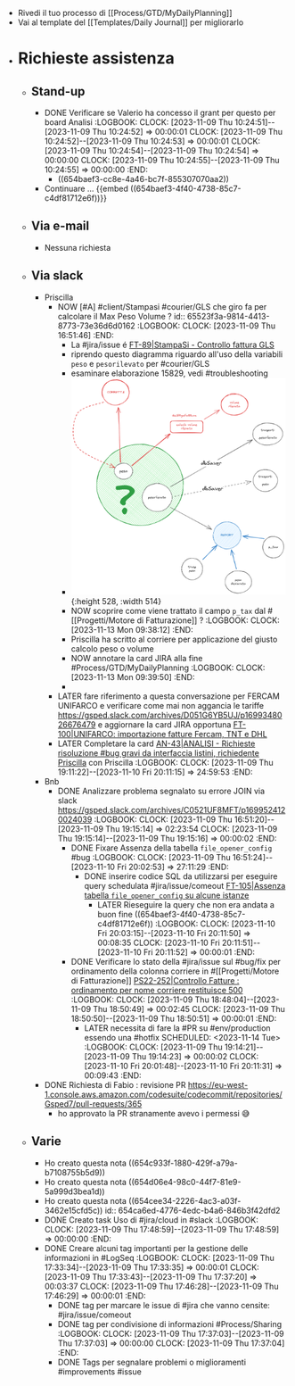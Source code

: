 - Rivedi il tuo processo di [[Process/GTD/MyDailyPlanning]]
- Vai al template del [[Templates/Daily Journal]] per migliorarlo
- # Richieste assistenza
	- ## Stand-up
		- DONE Verificare se Valerio ha concesso il grant per questo per board Analisi
		  :LOGBOOK:
		  CLOCK: [2023-11-09 Thu 10:24:51]--[2023-11-09 Thu 10:24:52] =>  00:00:01
		  CLOCK: [2023-11-09 Thu 10:24:52]--[2023-11-09 Thu 10:24:53] =>  00:00:01
		  CLOCK: [2023-11-09 Thu 10:24:54]--[2023-11-09 Thu 10:24:54] =>  00:00:00
		  CLOCK: [2023-11-09 Thu 10:24:55]--[2023-11-09 Thu 10:24:55] =>  00:00:00
		  :END:
			- ((654baef3-cc8e-4a46-bc7f-855307070aa2))
		- Continuare ... {{embed ((654baef3-4f40-4738-85c7-c4df81712e6f))}}
	- ## Via e-mail
		- Nessuna richiesta
	- ## Via slack
		- Priscilla
			- NOW [#A] #client/Stampasi #courier/GLS che giro fa per calcolare il Max Peso Volume ?
			  id:: 65523f3a-9814-4413-8773-73e36d6d0162
			  :LOGBOOK:
			  CLOCK: [2023-11-09 Thu 16:51:46]
			  :END:
				- La #jira/issue é [FT-89|StampaSi - Controllo fattura GLS](https://gsped.atlassian.net/browse/FT-89)
				- riprendo questo diagramma riguardo all'uso della variabili `peso` e `pesorilevato` per #courier/GLS
				- esaminare elaborazione 15829, vedi #troubleshooting
				- ![image.png](../assets/image_1699639955612_0.png){:height 528, :width 514}
				- NOW scoprire come viene trattato il campo `p_tax` dal #[[Progetti/Motore di Fatturazione]] ?
				  :LOGBOOK:
				  CLOCK: [2023-11-13 Mon 09:38:12]
				  :END:
				- Priscilla ha scritto al corriere per applicazione del giusto calcolo peso o volume
				- NOW  annotare la card JIRA alla fine #Process/GTD/MyDailyPlanning
				  :LOGBOOK:
				  CLOCK: [2023-11-13 Mon 09:39:50]
				  :END:
				-
			- LATER fare riferimento a questa conversazione per FERCAM UNIFARCO e verificare come mai non aggancia le tariffe https://gsped.slack.com/archives/D051G6YB5UJ/p1699348026676479 e aggiornare la card JIRA opportuna [FT-100|UNIFARCO: importazione fatture Fercam, TNT e DHL](https://gsped.atlassian.net/browse/FT-100)
			- LATER Completare la card [AN-43|ANALISI - Richieste risoluzione #bug gravi da interfaccia listini, richiedente Priscilla](https://gsped.atlassian.net/browse/AN-43) con Priscilla
			  :LOGBOOK:
			  CLOCK: [2023-11-09 Thu 19:11:22]--[2023-11-10 Fri 20:11:15] =>  24:59:53
			  :END:
		- Bnb
			- DONE Analizzare problema segnalato su errore JOIN via slack https://gsped.slack.com/archives/C0521UF8MFT/p1699524120024039
			  :LOGBOOK:
			  CLOCK: [2023-11-09 Thu 16:51:20]--[2023-11-09 Thu 19:15:14] =>  02:23:54
			  CLOCK: [2023-11-09 Thu 19:15:14]--[2023-11-09 Thu 19:15:16] =>  00:00:02
			  :END:
				- DONE Fixare Assenza della tabella `file_opener_config` #bug
				  :LOGBOOK:
				  CLOCK: [2023-11-09 Thu 16:51:24]--[2023-11-10 Fri 20:02:53] =>  27:11:29
				  :END:
					- DONE  inserire codice SQL da utilizzarsi per eseguire query schedulata #jira/issue/comeout [FT-105|Assenza tabella `file_opener_config` su alcune istanze](https://gsped.atlassian.net/browse/FT-105)
						- LATER Rieseguire la query che non era andata a buon fine ((654baef3-4f40-4738-85c7-c4df81712e6f))
						  :LOGBOOK:
						  CLOCK: [2023-11-10 Fri 20:03:15]--[2023-11-10 Fri 20:11:50] =>  00:08:35
						  CLOCK: [2023-11-10 Fri 20:11:51]--[2023-11-10 Fri 20:11:52] =>  00:00:01
						  :END:
				- DONE Verificare lo stato della #jira/issue sul #bug/fix per ordinamento della colonna corriere in #[[Progetti/Motore di Fatturazione]] [PS22-252|Controllo Fatture : ordinamento per nome corriere restituisce 500](https://gsped.atlassian.net/browse/PS22-252)
				  :LOGBOOK:
				  CLOCK: [2023-11-09 Thu 18:48:04]--[2023-11-09 Thu 18:50:49] =>  00:02:45
				  CLOCK: [2023-11-09 Thu 18:50:50]--[2023-11-09 Thu 18:50:51] =>  00:00:01
				  :END:
					- LATER necessita di fare la #PR su #env/production essendo una #hotfix
					  SCHEDULED: <2023-11-14 Tue>
					  :LOGBOOK:
					  CLOCK: [2023-11-09 Thu 19:14:21]--[2023-11-09 Thu 19:14:23] =>  00:00:02
					  CLOCK: [2023-11-10 Fri 20:01:48]--[2023-11-10 Fri 20:11:31] =>  00:09:43
					  :END:
		- DONE Richiesta di Fabio : revisione PR https://eu-west-1.console.aws.amazon.com/codesuite/codecommit/repositories/Gsped7/pull-requests/365
			- ho approvato la PR stranamente avevo i permessi 😅
	- ## Varie
		- Ho creato questa nota ((654c933f-1880-429f-a79a-b7108755b5d9))
		- Ho creato questa nota  ((654d06e4-98c0-44f7-81e9-5a999d3bea1d))
		- Ho creato questa nota  ((654cee34-2226-4ac3-a03f-3462e15cfd5c))
		  id:: 654ca6ed-4776-4edc-b4a6-846b3f42dfd2
		- DONE Creato task Uso di #jira/cloud in #slack
		  :LOGBOOK:
		  CLOCK: [2023-11-09 Thu 17:48:59]--[2023-11-09 Thu 17:48:59] =>  00:00:00
		  :END:
		- DONE Creare alcuni tag importanti per la gestione delle informazioni in #LogSeq
		  :LOGBOOK:
		  CLOCK: [2023-11-09 Thu 17:33:34]--[2023-11-09 Thu 17:33:35] =>  00:00:01
		  CLOCK: [2023-11-09 Thu 17:33:43]--[2023-11-09 Thu 17:37:20] =>  00:03:37
		  CLOCK: [2023-11-09 Thu 17:46:28]--[2023-11-09 Thu 17:46:29] =>  00:00:01
		  :END:
			- DONE tag per marcare le issue di #jira che vanno censite: #jira/issue/comeout
			- DONE tag per condivisione di informazioni #Process/Sharing
			  :LOGBOOK:
			  CLOCK: [2023-11-09 Thu 17:37:03]--[2023-11-09 Thu 17:37:03] =>  00:00:00
			  CLOCK: [2023-11-09 Thu 17:37:04]
			  :END:
			- DONE Tags per segnalare problemi o miglioramenti #improvements #issue